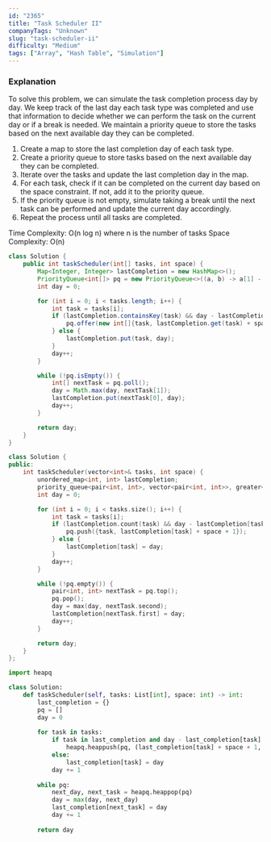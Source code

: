 ```yaml
---
id: "2365"
title: "Task Scheduler II"
companyTags: "Unknown"
slug: "task-scheduler-ii"
difficulty: "Medium"
tags: ["Array", "Hash Table", "Simulation"]
---
```


### Explanation
To solve this problem, we can simulate the task completion process day by day. We keep track of the last day each task type was completed and use that information to decide whether we can perform the task on the current day or if a break is needed. We maintain a priority queue to store the tasks based on the next available day they can be completed.

1. Create a map to store the last completion day of each task type.
2. Create a priority queue to store tasks based on the next available day they can be completed.
3. Iterate over the tasks and update the last completion day in the map.
4. For each task, check if it can be completed on the current day based on the space constraint. If not, add it to the priority queue.
5. If the priority queue is not empty, simulate taking a break until the next task can be performed and update the current day accordingly.
6. Repeat the process until all tasks are completed.

Time Complexity: O(n log n) where n is the number of tasks
Space Complexity: O(n)
```java
class Solution {
    public int taskScheduler(int[] tasks, int space) {
        Map<Integer, Integer> lastCompletion = new HashMap<>();
        PriorityQueue<int[]> pq = new PriorityQueue<>((a, b) -> a[1] - b[1]);
        int day = 0;

        for (int i = 0; i < tasks.length; i++) {
            int task = tasks[i];
            if (lastCompletion.containsKey(task) && day - lastCompletion.get(task) <= space) {
                pq.offer(new int[]{task, lastCompletion.get(task) + space + 1});
            } else {
                lastCompletion.put(task, day);
            }
            day++;
        }

        while (!pq.isEmpty()) {
            int[] nextTask = pq.poll();
            day = Math.max(day, nextTask[1]);
            lastCompletion.put(nextTask[0], day);
            day++;
        }

        return day;
    }
}
```

```cpp
class Solution {
public:
    int taskScheduler(vector<int>& tasks, int space) {
        unordered_map<int, int> lastCompletion;
        priority_queue<pair<int, int>, vector<pair<int, int>>, greater<pair<int, int>>> pq;
        int day = 0;

        for (int i = 0; i < tasks.size(); i++) {
            int task = tasks[i];
            if (lastCompletion.count(task) && day - lastCompletion[task] <= space) {
                pq.push({task, lastCompletion[task] + space + 1});
            } else {
                lastCompletion[task] = day;
            }
            day++;
        }

        while (!pq.empty()) {
            pair<int, int> nextTask = pq.top();
            pq.pop();
            day = max(day, nextTask.second);
            lastCompletion[nextTask.first] = day;
            day++;
        }

        return day;
    }
};
```

```python
import heapq

class Solution:
    def taskScheduler(self, tasks: List[int], space: int) -> int:
        last_completion = {}
        pq = []
        day = 0
        
        for task in tasks:
            if task in last_completion and day - last_completion[task] <= space:
                heapq.heappush(pq, (last_completion[task] + space + 1, task))
            else:
                last_completion[task] = day
            day += 1
        
        while pq:
            next_day, next_task = heapq.heappop(pq)
            day = max(day, next_day)
            last_completion[next_task] = day
            day += 1
        
        return day
```